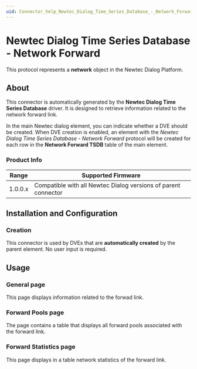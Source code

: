 ```yaml
---
uid: Connector_help_Newtec_Dialog_Time_Series_Database_-_Network_Forward
---
```


# Newtec Dialog Time Series Database - Network Forward

This protocol represents a **network** object in the Newtec Dialog Platform.

## About

This connector is automatically generated by the **Newtec Dialog Time Series Database** driver. It is designed to retrieve information related to the network forward link.

In the main Newtec dialog element, you can indicate whether a DVE should be created. When DVE creation is enabled, an element with the *Newtec Dialog Time Series Database - Network Forward* protocol will be created for each row in the **Network Forward TSDB** table of the main element.

### Product Info

| **Range** | **Supported Firmware**                                      |
|------------------|-------------------------------------------------------------|
| 1.0.0.x          | Compatible with all Newtec Dialog versions of parent connector |

## Installation and Configuration

### Creation

This connector is used by DVEs that are **automatically created** by the parent element. No user input is required.

## Usage

### General page

This page displays information related to the forwad link.

### Forward Pools page

The page contains a table that displays all forward pools associated with the forward link.

### Forward Statistics page

This page displays in a table network statistics of the forward link.
